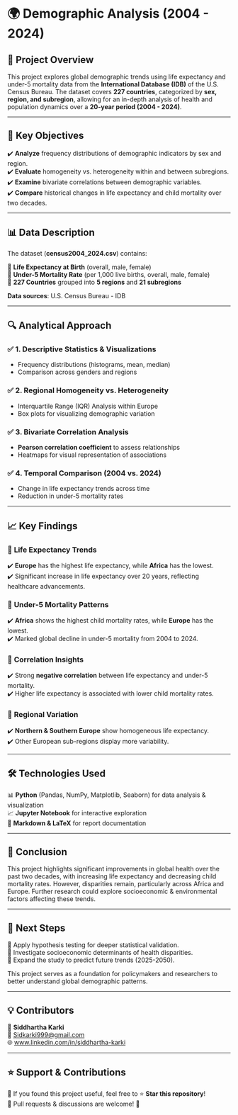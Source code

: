 # 🌍 **Demographic Analysis (2004 - 2024)**

## 📌 **Project Overview**  
This project explores global demographic trends using life expectancy and under-5 mortality data from the **International Database (IDB)** of the U.S. Census Bureau. The dataset covers **227 countries**, categorized by **sex, region, and subregion**, allowing for an in-depth analysis of health and population dynamics over a **20-year period (2004 - 2024)**.

---

## 🚀 **Key Objectives**

✔️ **Analyze** frequency distributions of demographic indicators by sex and region.  
✔️ **Evaluate** homogeneity vs. heterogeneity within and between subregions.  
✔️ **Examine** bivariate correlations between demographic variables.  
✔️ **Compare** historical changes in life expectancy and child mortality over two decades.

---

## 📊 **Data Description**

The dataset (**census2004_2024.csv**) contains:

🔹 **Life Expectancy at Birth** (overall, male, female)  
🔹 **Under-5 Mortality Rate** (per 1,000 live births, overall, male, female)  
🔹 **227 Countries** grouped into **5 regions** and **21 subregions**  

**Data sources**: U.S. Census Bureau - IDB

---

## 🔍 **Analytical Approach**

### ✅ **1. Descriptive Statistics & Visualizations**  
- Frequency distributions (histograms, mean, median)  
- Comparison across genders and regions  

### ✅ **2. Regional Homogeneity vs. Heterogeneity**  
- Interquartile Range (IQR) Analysis within Europe  
- Box plots for visualizing demographic variation  

### ✅ **3. Bivariate Correlation Analysis**  
- **Pearson correlation coefficient** to assess relationships  
- Heatmaps for visual representation of associations  

### ✅ **4. Temporal Comparison (2004 vs. 2024)**  
- Change in life expectancy trends across time  
- Reduction in under-5 mortality rates  

---

## 📈 **Key Findings**

### 📍 **Life Expectancy Trends**  
✔️ **Europe** has the highest life expectancy, while **Africa** has the lowest.  
✔️ Significant increase in life expectancy over 20 years, reflecting healthcare advancements.  

### 📍 **Under-5 Mortality Patterns**  
✔️ **Africa** shows the highest child mortality rates, while **Europe** has the lowest.  
✔️ Marked global decline in under-5 mortality from 2004 to 2024.  

### 📍 **Correlation Insights**  
✔️ Strong **negative correlation** between life expectancy and under-5 mortality.  
✔️ Higher life expectancy is associated with lower child mortality rates.  

### 📍 **Regional Variation**  
✔️ **Northern & Southern Europe** show homogeneous life expectancy.  
✔️ Other European sub-regions display more variability.

---

## 🛠 **Technologies Used**

📊 **Python** (Pandas, NumPy, Matplotlib, Seaborn) for data analysis & visualization  
📈 **Jupyter Notebook** for interactive exploration  
📝 **Markdown & LaTeX** for report documentation

---

## 📢 **Conclusion**  
This project highlights significant improvements in global health over the past two decades, with increasing life expectancy and decreasing child mortality rates. However, disparities remain, particularly across Africa and Europe. Further research could explore socioeconomic & environmental factors affecting these trends.

---

## 🚀 **Next Steps**

🔹 Apply hypothesis testing for deeper statistical validation.  
🔹 Investigate socioeconomic determinants of health disparities.  
🔹 Expand the study to predict future trends (2025-2050).  

This project serves as a foundation for policymakers and researchers to better understand global demographic patterns.

---

## 💡 **Contributors**  

👤 **Siddhartha Karki**  
📧 Sidkarki999@gmail.com  
🌐 www.linkedin.com/in/siddhartha-karki

---

## ⭐ **Support & Contributions**  

📌 If you found this project useful, feel free to ⭐ **Star this repository**!  
📌 Pull requests & discussions are welcome! 🎯
